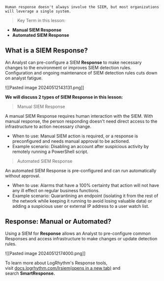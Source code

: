 
```
Human response doesn't always involve the SIEM, but most organizations will leverage a single system.
```


> Key Term in this lesson:
- **Manual SIEM Response**
- **Automated SIEM Response**


## **What is a SIEM Response?**

An Analyst can pre-configure a SIEM **Response** to make necessary changes to the environment or improves SIEM detection rules. Configuration and ongoing maintenance of SIEM detection rules cuts down on analyst fatigue.

![[Pasted image 20240512143131.png]]



**We will discuss 2 types of SIEM Response in this lesson:**


>Manual SIEM Response

A manual SIEM Response requires human interaction with the SIEM. With manual response, the person responding doesn't need direct access to the infrastructure to action necessary change.

- When to use: Manual SIEM action is required, or a response is preconfigured and needs manual approval to be actioned.
- Example scenario: Disabling an account after suspicious activity by remotely running a PowerShell script.


>Automated SIEM Response

An automated SIEM Response is pre-configured and can run automatically without approval.

- When to use: Alarms that have a 100% certainty that action will not have any ill effect on regular business functions.
- Example scenario: Quarantining an endpoint (isolating it from the rest of the network while keeping it running to avoid losing valuable data) or adding a suspicious user or external IP address to a user watch list.


## **Response: Manual or Automated?**

Using a SIEM for **Response** allows an Analyst to pre-configure common Responses and access infrastructure to make changes or update detection rules.


![[Pasted image 20240512174000.png]]


To learn more about LogRhythm's Response tools, visit [docs.logrhythm.com/lrsiem(opens in a new tab)](https://docs.logrhythm.com/lrsiem/) and search **SmartResponse.**

